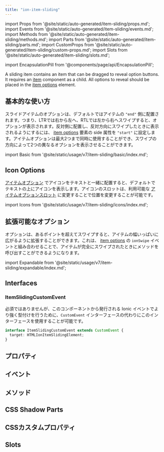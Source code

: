 ```yaml
---
title: "ion-item-sliding"
---
```

import Props from '@site/static/auto-generated/item-sliding/props.md';
import Events from '@site/static/auto-generated/item-sliding/events.md';
import Methods from '@site/static/auto-generated/item-sliding/methods.md';
import Parts from '@site/static/auto-generated/item-sliding/parts.md';
import CustomProps from '@site/static/auto-generated/item-sliding/custom-props.md';
import Slots from '@site/static/auto-generated/item-sliding/slots.md';

<head>
  <title>Slide Buttons | Slide Right to Left with ion-item-sliding</title>
  <meta name="description" content="ion-item-sliding コンポーネントには、ドラッグしてボタンを表示するアイテムが含まれています。スライドしたアイテムが左から右にスワイプされると、オプションが表示されます。" />
</head>

import EncapsulationPill from '@components/page/api/EncapsulationPill';


A sliding item contains an item that can be dragged to reveal option buttons. It requires an [item](./item) component as a child. All options to reveal should be placed in the [item options](./item-options) element.


## 基本的な使い方

スライドアイテムのオプションは、デフォルトではアイテムの `"end"` 側に配置されます。つまり、LTRでは右から左へ、RTLでは左から右へスワイプすると、オプションが表示されます。反対側に配置し、反対方向にスワイプしたときに表示されるようにするには、 [item options](./item-options) 要素の side 属性を `"start"` に設定します。アイテムオプションは最大2つまで同時に使用することができ、スワイプの方向によって2つの異なるオプションを表示させることができます。

import Basic from '@site/static/usage/v7/item-sliding/basic/index.md';

<Basic />


## Icon Options

[アイテムオプション](./item-option) でアイコンをテキストと一緒に配置すると、デフォルトでテキストの上にアイコンを表示します。アイコンのスロットは、利用可能な [アイテムオプションスロット](./item-option#slots) に変更することで位置を変更することが可能です。

import Icons from '@site/static/usage/v7/item-sliding/icons/index.md';

<Icons />


## 拡張可能なオプション

オプションは、あるポイントを超えてスワイプすると、アイテムの幅いっぱいに広がるように拡張することができます。これは、 [item options](./item-options) の `ionSwipe` イベントと組み合わせることで、アイテムが完全にスワイプされたときにメソッドを呼び出すことができるようになります。

import Expandable from '@site/static/usage/v7/item-sliding/expandable/index.md';

<Expandable />


## Interfaces

### ItemSlidingCustomEvent

必須ではありませんが、このコンポーネントから発行される Ionic イベントでより強く型付けを行うために、`CustomEvent` インターフェースの代わりにこのインターフェースを使用することが可能です。

```typescript
interface ItemSlidingCustomEvent extends CustomEvent {
  target: HTMLIonItemSlidingElement;
}
```

## プロパティ
<Props />

## イベント
<Events />

## メソッド
<Methods />

## CSS Shadow Parts
<Parts />

## CSSカスタムプロパティ
<CustomProps />

## Slots
<Slots />
